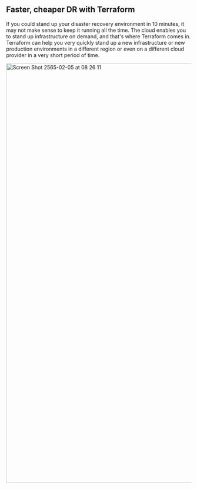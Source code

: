 ## Faster, cheaper DR with Terraform
If you could stand up your disaster recovery environment in 10 minutes, it may not make sense to keep it running all the time. The cloud enables you to stand up infrastructure on demand, and that's where Terraform comes in. Terraform can help you very quickly stand up a new infrastructure or new production environments in a different region or even on a different cloud provider in a very short period of time.

<img width="1140" alt="Screen Shot 2565-02-05 at 08 26 11" src="https://user-images.githubusercontent.com/33342822/152623429-46ca8511-d738-44bb-a096-2a8ce7f0c5c3.png">

